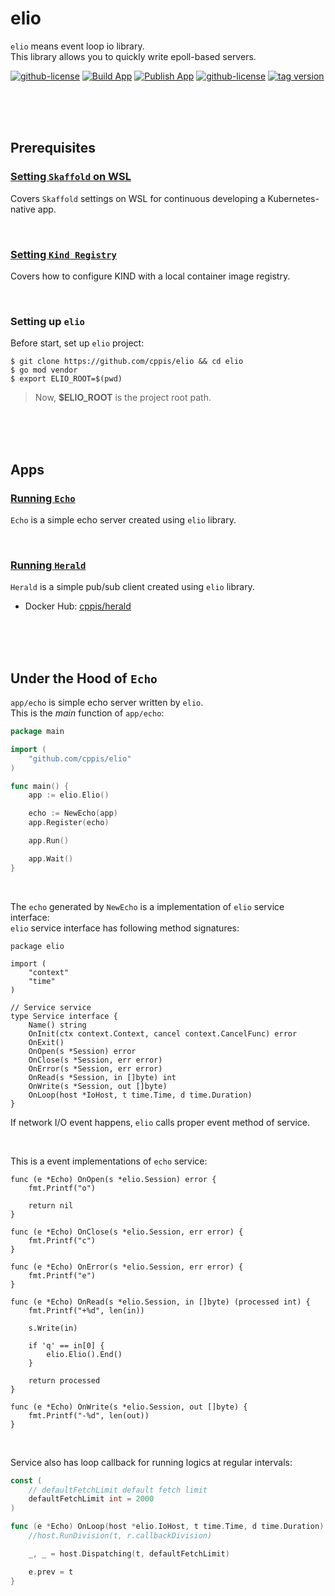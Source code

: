 # elio  
`elio` means event loop io library.  
This library allows you to quickly write epoll-based servers.  

[![github-license](https://img.shields.io/github/license/cppis/elio)](https://img.shields.io/github/license/cppis/elio)
[![Build App](https://github.com/cppis/elio/actions/workflows/build-app.yml/badge.svg)](https://github.com/cppis/elio/actions/workflows/build-app.yml/badge.svg)
[![Publish App](https://github.com/cppis/elio/actions/workflows/publish-app.yml/badge.svg?tag=v0.1.7)](https://github.com/cppis/elio/actions/workflows/publish-app.yml)
[![github-license](https://img.shields.io/github/go-mod/go-version/cppis/elio)](https://img.shields.io/github/go-mod/go-version/cppis/elio)
[![tag version](https://img.shields.io/github/v/tag/cppis/elio)](https://img.shields.io/github/v/tag/cppis/elio)

<br/><br/><br/>

## Prerequisites  
### [Setting `Skaffold` on WSL](docs/setting.skaffold.md)  
Covers `Skaffold` settings on WSL for continuous developing a Kubernetes-native app.  

<br/>

### [Setting `Kind Registry`](docs/setting.kind.registry.md)  
Covers how to configure KIND with a local container image registry.  

<br/>

### Setting up `elio`  

Before start, set up `elio` project:  
```shell
$ git clone https://github.com/cppis/elio && cd elio
$ go mod vendor
$ export ELIO_ROOT=$(pwd)
```

> Now, **$ELIO_ROOT** is the project root path.  

<br/><br/><br/>

## Apps  
### [Running `Echo`](app/echo/README.md)  
`Echo` is a simple echo server created using `elio` library.  

<br/>

### [Running `Herald`](app/herald/README.md)  
`Herald` is a simple pub/sub client created using `elio` library.  

* Docker Hub: [cppis/herald](https://hub.docker.com/repository/docker/cppis/herald)  

<br/><br/><br/>

## Under the Hood of `Echo`  

`app/echo` is simple echo server written by `elio`.  
This is the *main* function of `app/echo`:  
```go
package main

import (
	"github.com/cppis/elio"
)

func main() {
	app := elio.Elio()

	echo := NewEcho(app)
	app.Register(echo)

	app.Run()

	app.Wait()
}
```

<br/>

The `echo` generated by `NewEcho` is a implementation of `elio` service interface:  
`elio` service interface has following method signatures:  

```golang
package elio

import (
	"context"
	"time"
)

// Service service
type Service interface {
	Name() string
	OnInit(ctx context.Context, cancel context.CancelFunc) error
	OnExit()
	OnOpen(s *Session) error
	OnClose(s *Session, err error)
	OnError(s *Session, err error)
	OnRead(s *Session, in []byte) int
	OnWrite(s *Session, out []byte)
	OnLoop(host *IoHost, t time.Time, d time.Duration)
}
```

If network I/O event happens, `elio` calls proper event method of service.  

<br/>

This is a event implementations of `echo` service:  
```golang
func (e *Echo) OnOpen(s *elio.Session) error {
	fmt.Printf("o")

	return nil
}

func (e *Echo) OnClose(s *elio.Session, err error) {
	fmt.Printf("c")
}

func (e *Echo) OnError(s *elio.Session, err error) {
	fmt.Printf("e")
}

func (e *Echo) OnRead(s *elio.Session, in []byte) (processed int) {
	fmt.Printf("+%d", len(in))

	s.Write(in)

	if 'q' == in[0] {
		elio.Elio().End()
	}

	return processed
}

func (e *Echo) OnWrite(s *elio.Session, out []byte) {
	fmt.Printf("-%d", len(out))
}
```

<br/>

Service also has loop callback for running logics at regular intervals:  

```go
const (
	// defaultFetchLimit default fetch limit
	defaultFetchLimit int = 2000
)

func (e *Echo) OnLoop(host *elio.IoHost, t time.Time, d time.Duration) {
	//host.RunDivision(t, r.callbackDivision)

	_, _ = host.Dispatching(t, defaultFetchLimit)

	e.prev = t
}
```
